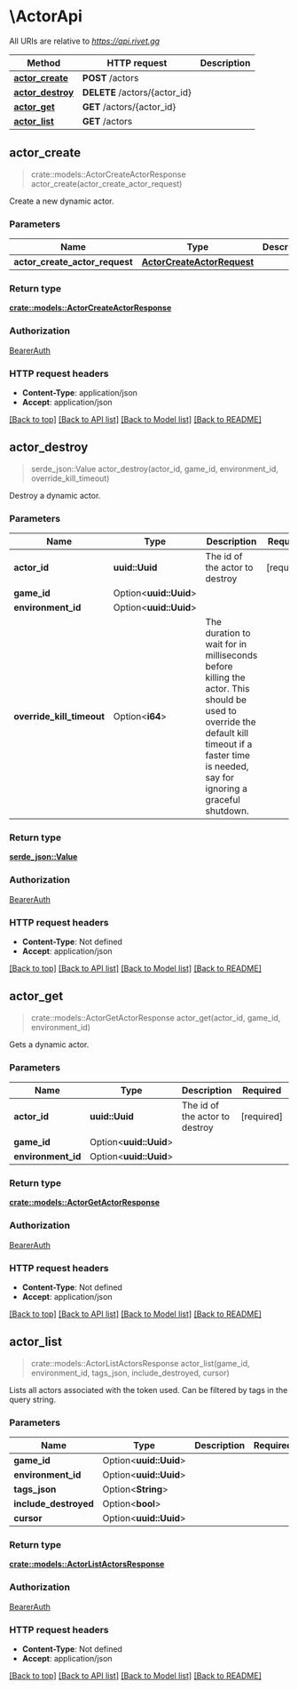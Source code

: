 # \ActorApi

All URIs are relative to *https://api.rivet.gg*

Method | HTTP request | Description
------------- | ------------- | -------------
[**actor_create**](ActorApi.md#actor_create) | **POST** /actors | 
[**actor_destroy**](ActorApi.md#actor_destroy) | **DELETE** /actors/{actor_id} | 
[**actor_get**](ActorApi.md#actor_get) | **GET** /actors/{actor_id} | 
[**actor_list**](ActorApi.md#actor_list) | **GET** /actors | 



## actor_create

> crate::models::ActorCreateActorResponse actor_create(actor_create_actor_request)


Create a new dynamic actor.

### Parameters


Name | Type | Description  | Required | Notes
------------- | ------------- | ------------- | ------------- | -------------
**actor_create_actor_request** | [**ActorCreateActorRequest**](ActorCreateActorRequest.md) |  | [required] |

### Return type

[**crate::models::ActorCreateActorResponse**](ActorCreateActorResponse.md)

### Authorization

[BearerAuth](../README.md#BearerAuth)

### HTTP request headers

- **Content-Type**: application/json
- **Accept**: application/json

[[Back to top]](#) [[Back to API list]](../README.md#documentation-for-api-endpoints) [[Back to Model list]](../README.md#documentation-for-models) [[Back to README]](../README.md)


## actor_destroy

> serde_json::Value actor_destroy(actor_id, game_id, environment_id, override_kill_timeout)


Destroy a dynamic actor.

### Parameters


Name | Type | Description  | Required | Notes
------------- | ------------- | ------------- | ------------- | -------------
**actor_id** | **uuid::Uuid** | The id of the actor to destroy | [required] |
**game_id** | Option<**uuid::Uuid**> |  |  |
**environment_id** | Option<**uuid::Uuid**> |  |  |
**override_kill_timeout** | Option<**i64**> | The duration to wait for in milliseconds before killing the actor. This should be used to override the default kill timeout if a faster time is needed, say for ignoring a graceful shutdown. |  |

### Return type

[**serde_json::Value**](serde_json::Value.md)

### Authorization

[BearerAuth](../README.md#BearerAuth)

### HTTP request headers

- **Content-Type**: Not defined
- **Accept**: application/json

[[Back to top]](#) [[Back to API list]](../README.md#documentation-for-api-endpoints) [[Back to Model list]](../README.md#documentation-for-models) [[Back to README]](../README.md)


## actor_get

> crate::models::ActorGetActorResponse actor_get(actor_id, game_id, environment_id)


Gets a dynamic actor.

### Parameters


Name | Type | Description  | Required | Notes
------------- | ------------- | ------------- | ------------- | -------------
**actor_id** | **uuid::Uuid** | The id of the actor to destroy | [required] |
**game_id** | Option<**uuid::Uuid**> |  |  |
**environment_id** | Option<**uuid::Uuid**> |  |  |

### Return type

[**crate::models::ActorGetActorResponse**](ActorGetActorResponse.md)

### Authorization

[BearerAuth](../README.md#BearerAuth)

### HTTP request headers

- **Content-Type**: Not defined
- **Accept**: application/json

[[Back to top]](#) [[Back to API list]](../README.md#documentation-for-api-endpoints) [[Back to Model list]](../README.md#documentation-for-models) [[Back to README]](../README.md)


## actor_list

> crate::models::ActorListActorsResponse actor_list(game_id, environment_id, tags_json, include_destroyed, cursor)


Lists all actors associated with the token used. Can be filtered by tags in the query string.

### Parameters


Name | Type | Description  | Required | Notes
------------- | ------------- | ------------- | ------------- | -------------
**game_id** | Option<**uuid::Uuid**> |  |  |
**environment_id** | Option<**uuid::Uuid**> |  |  |
**tags_json** | Option<**String**> |  |  |
**include_destroyed** | Option<**bool**> |  |  |
**cursor** | Option<**uuid::Uuid**> |  |  |

### Return type

[**crate::models::ActorListActorsResponse**](ActorListActorsResponse.md)

### Authorization

[BearerAuth](../README.md#BearerAuth)

### HTTP request headers

- **Content-Type**: Not defined
- **Accept**: application/json

[[Back to top]](#) [[Back to API list]](../README.md#documentation-for-api-endpoints) [[Back to Model list]](../README.md#documentation-for-models) [[Back to README]](../README.md)

